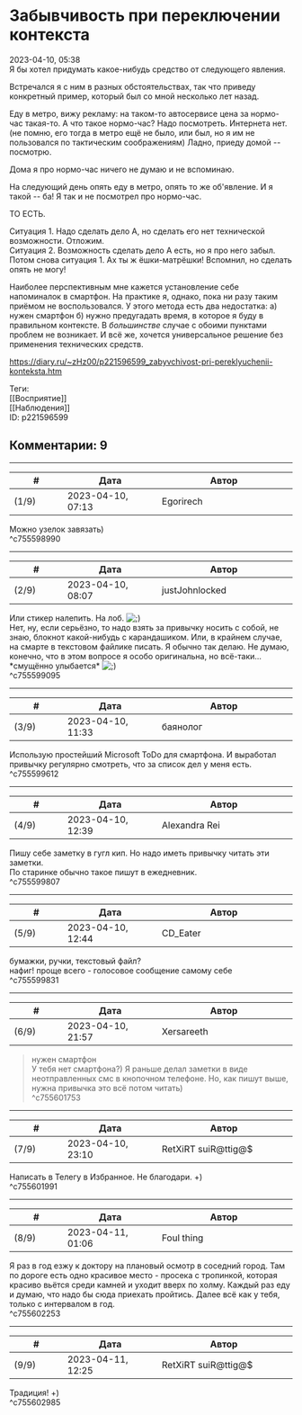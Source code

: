 Забывчивость при переключении контекста
=======================================

  
2023-04-10, 05:38  
 Я бы хотел придумать какое-нибудь средство от следующего явления.   
   
 Встречался я с ним в разных обстоятельствах, так что приведу конкретный пример, который был со мной несколько лет назад.   
   
 Еду в метро, вижу рекламу: на таком-то автосервисе цена за нормо-час такая-то. А что такое нормо-час? Надо посмотреть. Интернета нет. (не помню, его тогда в метро ещё не было, или был, но я им не пользовался по тактическим соображениям) Ладно, приеду домой -- посмотрю.   
   
 Дома я про нормо-час ничего не думаю и не вспоминаю.   
   
 На следующий день опять еду в метро, опять то же об'явление. И я такой -- ба! Я так и не посмотрел про нормо-час.   
   
 ТО ЕСТЬ.   
   
 Ситуация 1. Надо сделать дело А, но сделать его нет технической возможности. Отложим.   
 Ситуация 2. Возможность сделать дело А есть, но я про него забыл.   
 Потом снова ситуация 1. Ах ты ж ёшки-матрёшки! Вспомнил, но сделать опять не могу!   
   
 Наиболее перспективным мне кажется установление себе напоминалок в смартфон. На практике я, однако, пока ни разу таким приёмом не воспользовался. У этого метода есть два недостатка: а) нужен смартфон б) нужно предугадать время, в которое я буду в правильном контексте. В  *большинстве*  случае с обоими пунктами проблем не возникает. И всё же, хочется универсальное решение без применения технических средств.   
  
<https://diary.ru/~zHz00/p221596599_zabyvchivost-pri-pereklyuchenii-konteksta.htm>  
  
Теги:  
[[Восприятие]]  
[[Наблюдения]]  
ID: p221596599  


Комментарии: 9
--------------

  


---



|         #         |              Дата              |                     Автор                     |           ID           |
| --- | --- | --- | --- |
| (1/9) | 2023-04-10, 07:13 | Egorirech | c755598990 |

  
 Можно узелок завязать)   
 ^c755598990

---



|         #         |              Дата              |                     Автор                     |           ID           |
| --- | --- | --- | --- |
| (2/9) | 2023-04-10, 08:07 | justJohnlocked | c755599095 |

  
 Или стикер налепить. На лоб. ![;)](/picture/1136.gif)   
 Нет, ну, если серьёзно, то надо взять за привычку носить с собой, не знаю, блокнот какой-нибудь с карандашиком. Или, в крайнем случае, на смарте в текстовом файлике писать. Я обычно так делаю. Не думаю, конечно, что в этом вопросе я особо оригинальна, но всё-таки... \*смущённо улыбается\* ![;)](/picture/1136.gif)   
 ^c755599095

---



|         #         |              Дата              |                     Автор                     |           ID           |
| --- | --- | --- | --- |
| (3/9) | 2023-04-10, 11:33 | баянолог | c755599612 |

  
 Использую простейший Microsoft ToDo для смартфона. И выработал привычку регулярно смотреть, что за список дел у меня есть.   
 ^c755599612

---



|         #         |              Дата              |                     Автор                     |           ID           |
| --- | --- | --- | --- |
| (4/9) | 2023-04-10, 12:39 | Alexandra Rei | c755599807 |

  
  Пишу себе заметку в гугл кип. Но надо иметь привычку читать эти заметки.   
 По старинке обычно такое пишут в ежедневник.    
 ^c755599807

---



|         #         |              Дата              |                     Автор                     |           ID           |
| --- | --- | --- | --- |
| (5/9) | 2023-04-10, 12:44 | CD\_Eater | c755599831 |

  
 бумажки, ручки, текстовый файл?   
 нафиг! проще всего - голосовое сообщение самому себе   
 ^c755599831

---



|         #         |              Дата              |                     Автор                     |           ID           |
| --- | --- | --- | --- |
| (6/9) | 2023-04-10, 21:57 | Xersareeth | c755601753 |

  
 > нужен смартфон   
 У тебя нет смартфона?) Я раньше делал заметки в виде неотправленных смс в кнопочном телефоне. Но, как пишут выше, нужна привычка это всё потом читать)   
 ^c755601753

---



|         #         |              Дата              |                     Автор                     |           ID           |
| --- | --- | --- | --- |
| (7/9) | 2023-04-10, 23:10 | RetXiRT suiR@ttig@$ | c755601991 |

  
 Написать в Телегу в Избранное. Не благодари. +)   
 ^c755601991

---



|         #         |              Дата              |                     Автор                     |           ID           |
| --- | --- | --- | --- |
| (8/9) | 2023-04-11, 01:06 | Foul thing | c755602253 |

  
 Я раз в год езжу к доктору на плановый осмотр в соседний город. Там по дороге есть одно красивое место - просека с тропинкой, которая красиво вьётся среди камней и уходит вверх по холму. Каждый раз еду и думаю, что надо бы сюда приехать пройтись. Далее всё как у тебя, только с интервалом в год.   
 ^c755602253

---



|         #         |              Дата              |                     Автор                     |           ID           |
| --- | --- | --- | --- |
| (9/9) | 2023-04-11, 12:25 | RetXiRT suiR@ttig@$ | c755602985 |

  
 Традиция! +)   
 ^c755602985